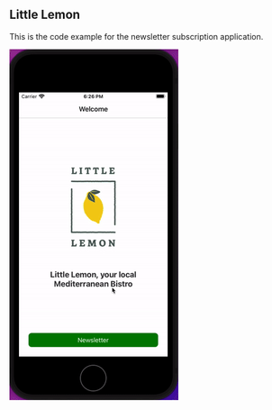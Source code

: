 ## Little Lemon

This is the code example for the newsletter subscription application.

![little lemon](little_lemon.gif)
